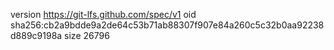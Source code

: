 version https://git-lfs.github.com/spec/v1
oid sha256:cb2a9bdde9a2de64c53b71ab88307f907e84a260c5c32b0aa92238d889c9198a
size 26796
